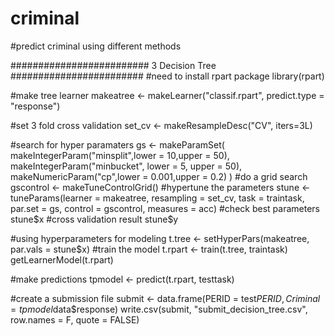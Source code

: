 # criminal
#predict criminal using different methods

######################### 3 Decision Tree ########################
#need to install rpart package
library(rpart)

#make tree learner
makeatree <- makeLearner("classif.rpart", predict.type = "response")

#set 3 fold cross validation
set_cv <- makeResampleDesc("CV", iters=3L)

#search for hyper paramaters
gs <- makeParamSet(
  makeIntegerParam("minsplit",lower = 10,upper = 50),
  makeIntegerParam("minbucket", lower = 5, upper = 50),
  makeNumericParam("cp",lower = 0.001,upper = 0.2)
)
#do a grid search
gscontrol <- makeTuneControlGrid()
#hypertune the parameters
stune <- tuneParams(learner = makeatree, resampling = set_cv,
                    task = traintask, par.set = gs, control = gscontrol,
                    measures = acc)
#check best parameters
stune$x
#cross validation result
stune$y

#using hyperparameters for modeling
t.tree <- setHyperPars(makeatree, par.vals = stune$x)
#train the model
t.rpart <- train(t.tree, traintask)
getLearnerModel(t.rpart)

#make predictions
tpmodel <- predict(t.rpart, testtask)

#create a submission file
submit <- data.frame(PERID = test$PERID, Criminal = tpmodel$data$response)
write.csv(submit, "submit_decision_tree.csv", row.names = F, quote = FALSE)
